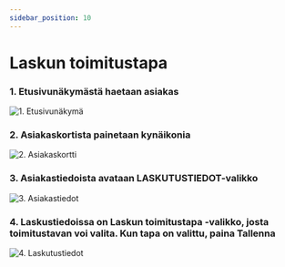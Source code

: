```yaml
---
sidebar_position: 10
---
```


# Laskun toimitustapa

### 1. Etusivunäkymästä haetaan asiakas

![1. Etusivunäkymä](/img/pikaohjeet/hakuehto.png)

### 2. Asiakaskortista painetaan kynäikonia

![2. Asiakaskortti](/img/pikaohjeet/Laskun_toimitustapa2.png)

### 3. Asiakastiedoista avataan LASKUTUSTIEDOT-valikko

![3. Asiakastiedot](/img/pikaohjeet/Laskun_toimitustapa3.png)

### 4. Laskustiedoissa on Laskun toimitustapa -valikko, josta toimitustavan voi valita. Kun tapa on valittu, paina Tallenna

![4. Laskutustiedot](/img/pikaohjeet/Laskun_toimitustapa3.png)